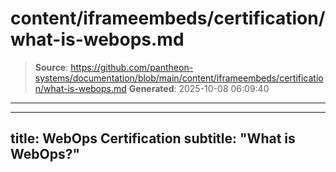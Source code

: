 # content/iframeembeds/certification/what-is-webops.md

> **Source**: https://github.com/pantheon-systems/documentation/blob/main/content/iframeembeds/certification/what-is-webops.md
> **Generated**: 2025-10-08 06:09:40

---

---
title: WebOps Certification
subtitle: "What is WebOps?"
---

<Partial file="certification-guide/what-is-webops.md" />
